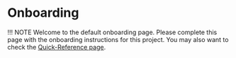 # Onboarding

!!! NOTE
    Welcome to the default onboarding page. Please complete this page with the onboarding instructions for this project.
    You may also want to check the [Quick-Reference page](../boilerplate/quick.md).
